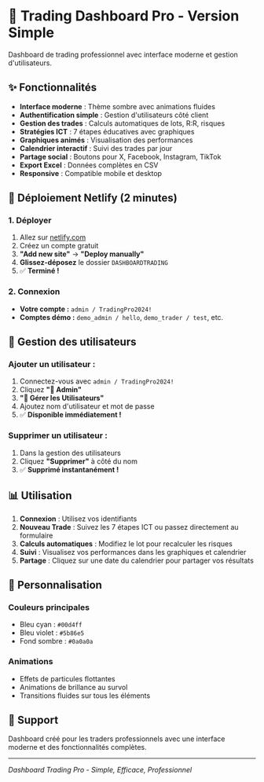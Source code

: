 # 🚀 Trading Dashboard Pro - Version Simple

Dashboard de trading professionnel avec interface moderne et gestion d'utilisateurs.

## ✨ Fonctionnalités

- **Interface moderne** : Thème sombre avec animations fluides
- **Authentification simple** : Gestion d'utilisateurs côté client
- **Gestion des trades** : Calculs automatiques de lots, R:R, risques
- **Stratégies ICT** : 7 étapes éducatives avec graphiques
- **Graphiques animés** : Visualisation des performances
- **Calendrier interactif** : Suivi des trades par jour
- **Partage social** : Boutons pour X, Facebook, Instagram, TikTok
- **Export Excel** : Données complètes en CSV
- **Responsive** : Compatible mobile et desktop

## 🚀 Déploiement Netlify (2 minutes)

### 1. Déployer
1. Allez sur [netlify.com](https://netlify.com)
2. Créez un compte gratuit
3. **"Add new site"** → **"Deploy manually"**
4. **Glissez-déposez** le dossier `DASHBOARDTRADING`
5. ✅ **Terminé !**

### 2. Connexion
- **Votre compte :** `admin / TradingPro2024!`
- **Comptes démo :** `demo_admin / hello`, `demo_trader / test`, etc.

## 👥 Gestion des utilisateurs

### Ajouter un utilisateur :
1. Connectez-vous avec `admin / TradingPro2024!`
2. Cliquez **"🔧 Admin"**
3. **"👥 Gérer les Utilisateurs"**
4. Ajoutez nom d'utilisateur et mot de passe
5. ✅ **Disponible immédiatement !**

### Supprimer un utilisateur :
1. Dans la gestion des utilisateurs
2. Cliquez **"Supprimer"** à côté du nom
3. ✅ **Supprimé instantanément !**

## 📊 Utilisation

1. **Connexion** : Utilisez vos identifiants
2. **Nouveau Trade** : Suivez les 7 étapes ICT ou passez directement au formulaire
3. **Calculs automatiques** : Modifiez le lot pour recalculer les risques
4. **Suivi** : Visualisez vos performances dans les graphiques et calendrier
5. **Partage** : Cliquez sur une date du calendrier pour partager vos résultats

## 🎨 Personnalisation

### Couleurs principales
- Bleu cyan : `#00d4ff`
- Bleu violet : `#5b86e5`
- Fond sombre : `#0a0a0a`

### Animations
- Effets de particules flottantes
- Animations de brillance au survol
- Transitions fluides sur tous les éléments

## 🔧 Support

Dashboard créé pour les traders professionnels avec une interface moderne et des fonctionnalités complètes.

---
*Dashboard Trading Pro - Simple, Efficace, Professionnel*